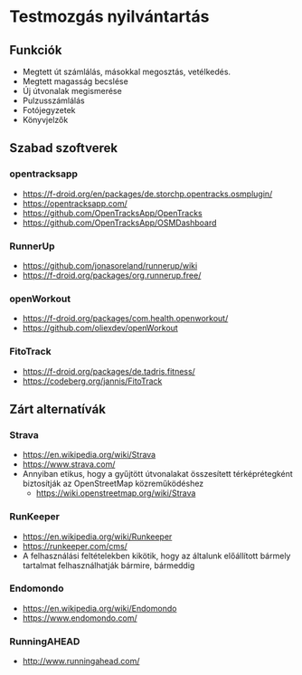 # Testmozgás nyilvántartás

## Funkciók

* Megtett út számlálás, másokkal megosztás, vetélkedés.
* Megtett magasság becslése
* Új útvonalak megismerése
* Pulzusszámlálás
* Fotójegyzetek
* Könyvjelzők

## Szabad szoftverek

### opentracksapp

* https://f-droid.org/en/packages/de.storchp.opentracks.osmplugin/
* https://opentracksapp.com/
* https://github.com/OpenTracksApp/OpenTracks
* https://github.com/OpenTracksApp/OSMDashboard

### RunnerUp

* https://github.com/jonasoreland/runnerup/wiki
* https://f-droid.org/packages/org.runnerup.free/

### openWorkout

* https://f-droid.org/packages/com.health.openworkout/
* https://github.com/oliexdev/openWorkout

### FitoTrack

* https://f-droid.org/packages/de.tadris.fitness/
* https://codeberg.org/jannis/FitoTrack

## Zárt alternatívák

### Strava

* https://en.wikipedia.org/wiki/Strava
* https://www.strava.com/
* Annyiban etikus, hogy a gyűjtött útvonalakat összesített térképrétegként biztosítják az OpenStreetMap közreműködéshez
  * https://wiki.openstreetmap.org/wiki/Strava

### RunKeeper

* https://en.wikipedia.org/wiki/Runkeeper
* https://runkeeper.com/cms/
* A felhasználási feltételekben kikötik, hogy az általunk előállított bármely tartalmat felhasználhatják bármire, bármeddig

### Endomondo

* https://en.wikipedia.org/wiki/Endomondo
* https://www.endomondo.com/

### RunningAHEAD

* http://www.runningahead.com/
